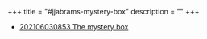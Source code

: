 +++
title = "#jjabrams-mystery-box"
description = ""
+++



- [202106030853 The mystery box](/blips/202106030853-the-mystery-box)
